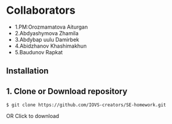  # Collaborators
 <ul>
<li>1.PM:Orozmamatova Aiturgan</li>
<li> 2.Abdyashymova Zhamila</li>
<li>3.Abdybap uulu Damirbek</li>
<li> 4.Abidzhanov Khashimakhun</li>
<li> 5.Baudunov Rapkat</li>
 </ul>

 ## Installation
 ## 1. Clone or Download repository
 ```
 $ git clone https://github.com/IOVS-creators/SE-homework.git

```
OR
Click to download
